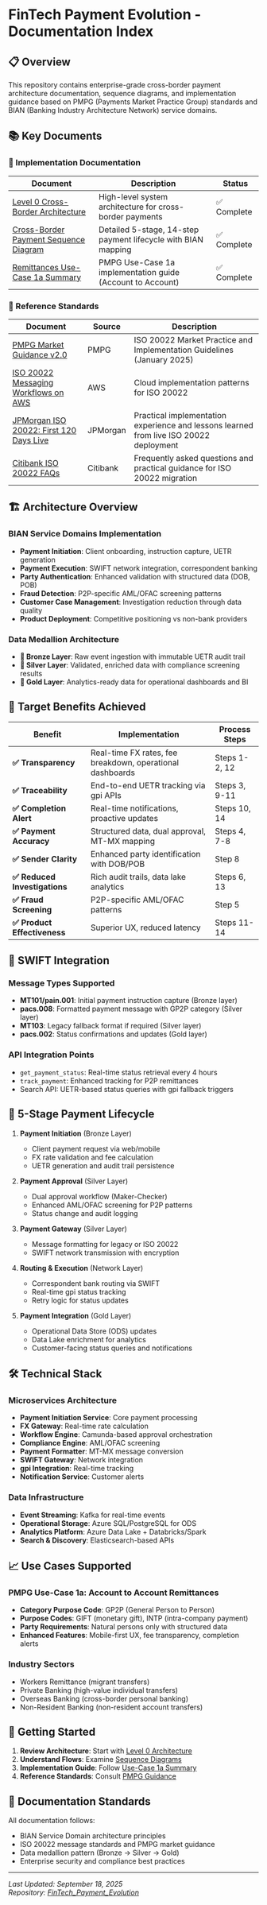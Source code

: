 # FinTech Payment Evolution - Documentation Index

## 📋 Overview

This repository contains enterprise-grade cross-border payment architecture documentation, sequence diagrams, and implementation guidance based on PMPG (Payments Market Practice Group) standards and BIAN (Banking Industry Architecture Network) service domains.

## 📚 Key Documents

### 🎯 Implementation Documentation

| Document | Description | Status |
|----------|-------------|---------|
| [Level 0 Cross-Border Architecture](level0-cross-border-architecture.md) | High-level system architecture for cross-border payments | ✅ Complete |
| [Cross-Border Payment Sequence Diagram](sequence-diagrams/cross-border-payment-level0.md) | Detailed 5-stage, 14-step payment lifecycle with BIAN mapping | ✅ Complete |
| [Remittances Use-Case 1a Summary](remittances-use-case-1a-summary.md) | PMPG Use-Case 1a implementation guide (Account to Account) | ✅ Complete |

### 📖 Reference Standards

| Document | Source | Description |
|----------|---------|-------------|
| [PMPG Market Guidance v2.0](references/20250115_pmpg-market-guidance_0.pdf) | PMPG | ISO 20022 Market Practice and Implementation Guidelines (January 2025) |
| [ISO 20022 Messaging Workflows on AWS](references/iso-20022-messaging-workflows-on-aws.pdf) | AWS | Cloud implementation patterns for ISO 20022 |
| [JPMorgan ISO 20022: First 120 Days Live](references/jpmorgan-iso-20022-first-120-days-live-ebook.pdf) | JPMorgan | Practical implementation experience and lessons learned from live ISO 20022 deployment |
| [Citibank ISO 20022 FAQs](references/citibank-iso-20022-faqs.pdf) | Citibank | Frequently asked questions and practical guidance for ISO 20022 migration |

## 🏗️ Architecture Overview

### BIAN Service Domains Implementation
- **Payment Initiation**: Client onboarding, instruction capture, UETR generation
- **Payment Execution**: SWIFT network integration, correspondent banking
- **Party Authentication**: Enhanced validation with structured data (DOB, POB)
- **Fraud Detection**: P2P-specific AML/OFAC screening patterns
- **Customer Case Management**: Investigation reduction through data quality
- **Product Deployment**: Competitive positioning vs non-bank providers

### Data Medallion Architecture
- **🥉 Bronze Layer**: Raw event ingestion with immutable UETR audit trail
- **🥈 Silver Layer**: Validated, enriched data with compliance screening results  
- **🥇 Gold Layer**: Analytics-ready data for operational dashboards and BI

## 🎯 Target Benefits Achieved

| Benefit | Implementation | Process Steps |
|---------|----------------|---------------|
| **✅ Transparency** | Real-time FX rates, fee breakdown, operational dashboards | Steps 1-2, 12 |
| **✅ Traceability** | End-to-end UETR tracking via gpi APIs | Steps 3, 9-11 |
| **✅ Completion Alert** | Real-time notifications, proactive updates | Steps 10, 14 |
| **✅ Payment Accuracy** | Structured data, dual approval, MT-MX mapping | Steps 4, 7-8 |
| **✅ Sender Clarity** | Enhanced party identification with DOB/POB | Step 8 |
| **✅ Reduced Investigations** | Rich audit trails, data lake analytics | Steps 6, 13 |
| **✅ Fraud Screening** | P2P-specific AML/OFAC patterns | Step 5 |
| **✅ Product Effectiveness** | Superior UX, reduced latency | Steps 11-14 |

## 📡 SWIFT Integration

### Message Types Supported
- **MT101/pain.001**: Initial payment instruction capture (Bronze layer)
- **pacs.008**: Formatted payment message with GP2P category (Silver layer)
- **MT103**: Legacy fallback format if required (Silver layer)
- **pacs.002**: Status confirmations and updates (Gold layer)

### API Integration Points
- `get_payment_status`: Real-time status retrieval every 4 hours
- `track_payment`: Enhanced tracking for P2P remittances
- Search API: UETR-based status queries with gpi fallback triggers

## 🔄 5-Stage Payment Lifecycle

1. **Payment Initiation** (Bronze Layer)
   - Client payment request via web/mobile
   - FX rate validation and fee calculation
   - UETR generation and audit trail persistence

2. **Payment Approval** (Silver Layer)
   - Dual approval workflow (Maker-Checker)
   - Enhanced AML/OFAC screening for P2P patterns
   - Status change and audit logging

3. **Payment Gateway** (Silver Layer)
   - Message formatting for legacy or ISO 20022
   - SWIFT network transmission with encryption

4. **Routing & Execution** (Network Layer)
   - Correspondent bank routing via SWIFT
   - Real-time gpi status tracking
   - Retry logic for status updates

5. **Payment Integration** (Gold Layer)
   - Operational Data Store (ODS) updates
   - Data Lake enrichment for analytics
   - Customer-facing status queries and notifications

## 🛠️ Technical Stack

### Microservices Architecture
- **Payment Initiation Service**: Core payment processing
- **FX Gateway**: Real-time rate calculation
- **Workflow Engine**: Camunda-based approval orchestration
- **Compliance Engine**: AML/OFAC screening
- **Payment Formatter**: MT-MX message conversion
- **SWIFT Gateway**: Network integration
- **gpi Integration**: Real-time tracking
- **Notification Service**: Customer alerts

### Data Infrastructure
- **Event Streaming**: Kafka for real-time events
- **Operational Storage**: Azure SQL/PostgreSQL for ODS
- **Analytics Platform**: Azure Data Lake + Databricks/Spark
- **Search & Discovery**: Elasticsearch-based APIs

## 📈 Use Cases Supported

### PMPG Use-Case 1a: Account to Account Remittances
- **Category Purpose Code**: GP2P (General Person to Person)
- **Purpose Codes**: GIFT (monetary gift), INTP (intra-company payment)
- **Party Requirements**: Natural persons only with structured data
- **Enhanced Features**: Mobile-first UX, fee transparency, completion alerts

### Industry Sectors
- Workers Remittance (migrant transfers)
- Private Banking (high-value individual transfers)
- Overseas Banking (cross-border personal banking)
- Non-Resident Banking (non-resident account transfers)

## 🚀 Getting Started

1. **Review Architecture**: Start with [Level 0 Architecture](level0-cross-border-architecture.md)
2. **Understand Flows**: Examine [Sequence Diagrams](sequence-diagrams/)
3. **Implementation Guide**: Follow [Use-Case 1a Summary](remittances-use-case-1a-summary.md)
4. **Reference Standards**: Consult [PMPG Guidance](references/20250115_pmpg-market-guidance_0.pdf)

## 📝 Documentation Standards

All documentation follows:
- BIAN Service Domain architecture principles
- ISO 20022 message standards and PMPG market guidance
- Data medallion pattern (Bronze → Silver → Gold)
- Enterprise security and compliance best practices

---

*Last Updated: September 18, 2025*  
*Repository: [FinTech_Payment_Evolution](https://github.com/calvinlee999/FinTech_Payment_Evolution)*